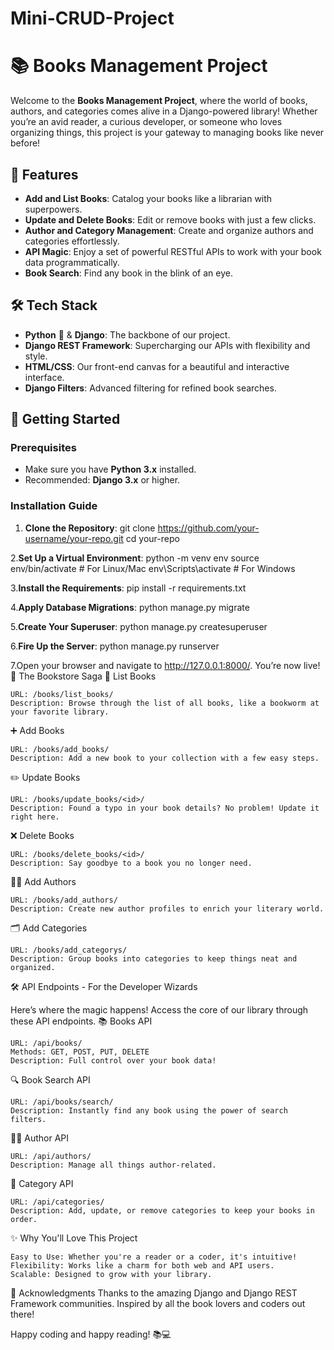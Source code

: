 # Mini-CRUD-Project
# 📚 Books Management Project

Welcome to the **Books Management Project**, where the world of books, authors, and categories comes alive in a Django-powered library! Whether you’re an avid reader, a curious developer, or someone who loves organizing things, this project is your gateway to managing books like never before!

## 🌟 Features

- **Add and List Books**: Catalog your books like a librarian with superpowers.
- **Update and Delete Books**: Edit or remove books with just a few clicks.
- **Author and Category Management**: Create and organize authors and categories effortlessly.
- **API Magic**: Enjoy a set of powerful RESTful APIs to work with your book data programmatically.
- **Book Search**: Find any book in the blink of an eye.

## 🛠️ Tech Stack

- **Python** 🐍 & **Django**: The backbone of our project.
- **Django REST Framework**: Supercharging our APIs with flexibility and style.
- **HTML/CSS**: Our front-end canvas for a beautiful and interactive interface.
- **Django Filters**: Advanced filtering for refined book searches.

## 🚀 Getting Started

### Prerequisites
- Make sure you have **Python 3.x** installed.
- Recommended: **Django 3.x** or higher.

### Installation Guide

1. **Clone the Repository**:
  git clone https://github.com/your-username/your-repo.git
   cd your-repo

2.**Set Up a Virtual Environment**:
  python -m venv env
  source env/bin/activate  # For Linux/Mac
  env\Scripts\activate     # For Windows

3.**Install the Requirements**:
  pip install -r requirements.txt
  
4.**Apply Database Migrations**:
  python manage.py migrate

5.**Create Your Superuser**:
  python manage.py createsuperuser
  
6.**Fire Up the Server**:
  python manage.py runserver

7.Open your browser and navigate to http://127.0.0.1:8000/. You’re now live!
📖 The Bookstore Saga
📝 List Books

    URL: /books/list_books/
    Description: Browse through the list of all books, like a bookworm at your favorite library.

➕ Add Books

    URL: /books/add_books/
    Description: Add a new book to your collection with a few easy steps.

✏️ Update Books

    URL: /books/update_books/<id>/
    Description: Found a typo in your book details? No problem! Update it right here.

❌ Delete Books

    URL: /books/delete_books/<id>/
    Description: Say goodbye to a book you no longer need.

👨‍💼 Add Authors

    URL: /books/add_authors/
    Description: Create new author profiles to enrich your literary world.

🗂️ Add Categories

    URL: /books/add_categorys/
    Description: Group books into categories to keep things neat and organized.

🛠️ API Endpoints - For the Developer Wizards

Here’s where the magic happens! Access the core of our library through these API endpoints.
📚 Books API

    URL: /api/books/
    Methods: GET, POST, PUT, DELETE
    Description: Full control over your book data!

🔍 Book Search API

    URL: /api/books/search/
    Description: Instantly find any book using the power of search filters.

👩‍💻 Author API

    URL: /api/authors/
    Description: Manage all things author-related.

📂 Category API

    URL: /api/categories/
    Description: Add, update, or remove categories to keep your books in order.

✨ Why You'll Love This Project

    Easy to Use: Whether you're a reader or a coder, it's intuitive!
    Flexibility: Works like a charm for both web and API users.
    Scalable: Designed to grow with your library.

🎉 Acknowledgments
   Thanks to the amazing Django and Django REST Framework communities.
   Inspired by all the book lovers and coders out there!

Happy coding and happy reading! 📚💻

